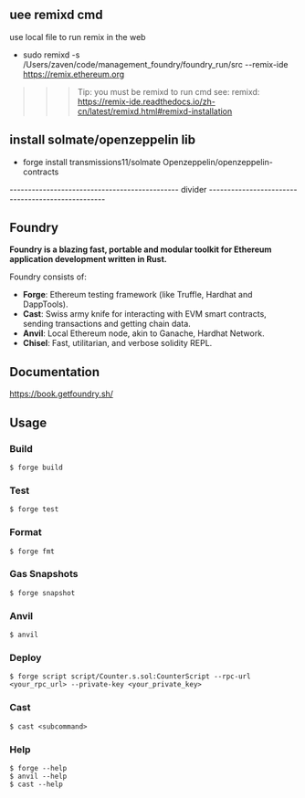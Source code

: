 ## uee remixd cmd
use local file to run remix in the web
- sudo remixd -s /Users/zaven/code/management_foundry/foundry_run/src --remix-ide https://remix.ethereum.org
>>> Tip: you must be remixd to run cmd
>>> see: remixd: https://remix-ide.readthedocs.io/zh-cn/latest/remixd.html#remixd-installation

## install solmate/openzeppelin lib
- forge install transmissions11/solmate Openzeppelin/openzeppelin-contracts







---------------------------------------------- divider --------------------------------------------------

## Foundry

**Foundry is a blazing fast, portable and modular toolkit for Ethereum application development written in Rust.**

Foundry consists of:

-   **Forge**: Ethereum testing framework (like Truffle, Hardhat and DappTools).
-   **Cast**: Swiss army knife for interacting with EVM smart contracts, sending transactions and getting chain data.
-   **Anvil**: Local Ethereum node, akin to Ganache, Hardhat Network.
-   **Chisel**: Fast, utilitarian, and verbose solidity REPL.

## Documentation

https://book.getfoundry.sh/

## Usage

### Build

```shell
$ forge build
```

### Test

```shell
$ forge test
```

### Format

```shell
$ forge fmt
```

### Gas Snapshots

```shell
$ forge snapshot
```

### Anvil

```shell
$ anvil
```

### Deploy

```shell
$ forge script script/Counter.s.sol:CounterScript --rpc-url <your_rpc_url> --private-key <your_private_key>
```

### Cast

```shell
$ cast <subcommand>
```

### Help

```shell
$ forge --help
$ anvil --help
$ cast --help
```

